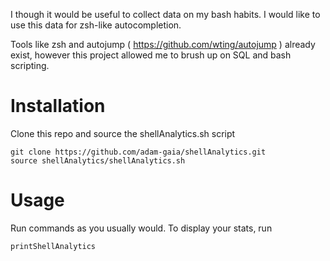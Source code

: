 I though it would be useful to collect data on my bash habits. I would like to use this data for zsh-like autocompletion.

Tools like zsh and autojump ( https://github.com/wting/autojump ) already exist, however this project allowed me to brush up on SQL and bash scripting.

# Installation
Clone this repo and source the shellAnalytics.sh script
```
git clone https://github.com/adam-gaia/shellAnalytics.git
source shellAnalytics/shellAnalytics.sh
```

# Usage
Run commands as you usually would. To display your stats, run
```
printShellAnalytics
```
